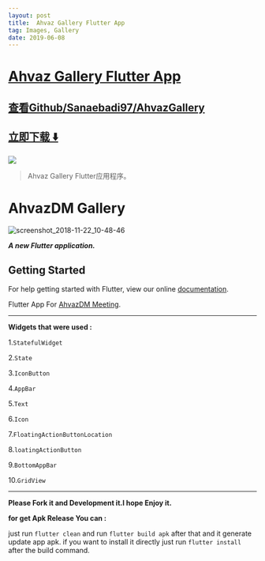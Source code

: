 ```yaml
---
layout: post
title:  Ahvaz Gallery Flutter App
tag: Images, Gallery
date: 2019-06-08
---
```


# [Ahvaz Gallery Flutter App ](http://github.com/Sanaebadi97/AhvazGallery) 



## [查看Github/Sanaebadi97/AhvazGallery](http://github.com/Sanaebadi97/AhvazGallery)
## [立即下载 ️⬇️ ](https://codeload.github.com/Sanaebadi97/AhvazGallery/zip/master) 


 
![](https://flutterawesome.com/content/images/2018/11/AhvazDM-Gallery.jpg)
 
>
> Ahvaz Gallery Flutter应用程序。
>

 

# AhvazDM Gallery 


![screenshot_2018-11-22_10-48-46](https://user-images.githubusercontent.com/26750131/48912712-52415400-ee44-11e8-9994-5054dabd0ab2.png)



***A new Flutter application.***

## Getting Started

For help getting started with Flutter, view our online
[documentation](https://flutter.io/).


Flutter App For [AhvazDM Meeting](https://t.me/AhvazDM).


---

__Widgets that were used :__

1.```StatefulWidget```

2.```State```

3.```IconButton```

4.```AppBar```

5.```Text```

6.```Icon```

7.```FloatingActionButtonLocation```

8.```loatingActionButton```

9.```BottomAppBar```

10.```GridView```


---

__Please Fork it and Development it.I hope Enjoy it.__


__for get Apk Release You can :__

just run ```flutter clean``` and run ```flutter build apk``` after that and it generate update app apk.
if you want to install it directly just run ```flutter install``` after the build command.

